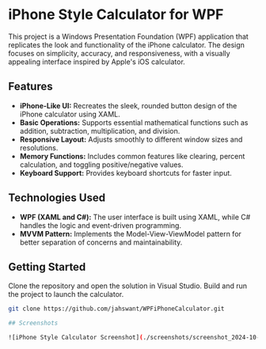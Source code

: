 # iPhone Style Calculator for WPF

This project is a Windows Presentation Foundation (WPF) application that replicates the look and functionality of the iPhone calculator. The design focuses on simplicity, accuracy, and responsiveness, with a visually appealing interface inspired by Apple's iOS calculator.

## Features
- **iPhone-Like UI:** Recreates the sleek, rounded button design of the iPhone calculator using XAML.
- **Basic Operations:** Supports essential mathematical functions such as addition, subtraction, multiplication, and division.
- **Responsive Layout:** Adjusts smoothly to different window sizes and resolutions.
- **Memory Functions:** Includes common features like clearing, percent calculation, and toggling positive/negative values.
- **Keyboard Support:** Provides keyboard shortcuts for faster input.

## Technologies Used
- **WPF (XAML and C#):** The user interface is built using XAML, while C# handles the logic and event-driven programming.
- **MVVM Pattern:** Implements the Model-View-ViewModel pattern for better separation of concerns and maintainability.

## Getting Started
Clone the repository and open the solution in Visual Studio. Build and run the project to launch the calculator.

```bash
git clone https://github.com/jahswant/WPFiPhoneCalculator.git

## Screenshots

![iPhone Style Calculator Screenshot](./screenshots/screenshot_2024-10-04_132434.png)
